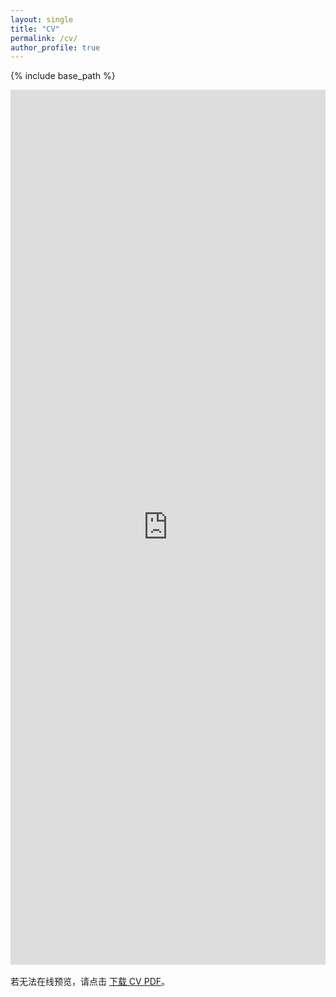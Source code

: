 ```yaml
---
layout: single
title: "CV"
permalink: /cv/
author_profile: true
---
```


{% include base_path %}

<div style="width:100%;height:100vh;max-height:1400px;">
  <object data="{{ '/files/cv.pdf' | relative_url }}" type="application/pdf" width="100%" height="100%">
    <iframe src="https://mozilla.github.io/pdf.js/web/viewer.html?file={{ '/files/cv.pdf' | relative_url }}" width="100%" height="100%" style="border:none;">
    </iframe>
  </object>
</div>

<p style="margin-top:1rem;">
  若无法在线预览，请点击
  <a href="{{ '/files/cv.pdf' | relative_url }}">下载 CV PDF</a>。
</p>